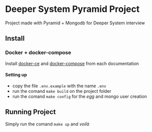 # Deeper System Pyramid Project
Project made with Pyramid + Mongodb for Deeper System interview

## Install
### Docker + docker-compose
Install [docker-ce](https://docs.docker.com/install/) and [docker-compose](https://docs.docker.com/compose/install/) from each documentation

#### Setting up
- copy the file `.env.example` with the name `.env`
- run the comand `make build` on the project folder
- run the comand `make config` for the *egg* and mongo user creation 

## Running Project
Simply run the comand `make up` and _*voilà*_